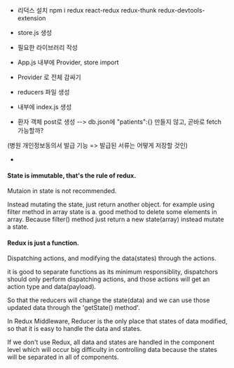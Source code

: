 - 리덕스 설치
npm i redux react-redux redux-thunk redux-devtools-extension
  
- store.js 생성 
- 필요한 라이브러리 작성

- App.js 내부에 Provider, store import
- Provider 로 전체 감싸기

- reducers 파일 생성
- 내부에 index.js 생성

- 환자 객체 post로 생성 --> db.json에 "patients":{} 만들지 않고, 곧바로 fetch 가능할까?

(병원 개인정보동의서 발급 기능 => 발급된 서류는 어떻게 저장할 것인)

-

#### State is immutable, that's the rule of redux.
Mutaion in state is not recommended.

Instead mutating the state, just return another object. for example using filter method in array state is a. good method to delete some elements in array. Because filter() method just return a new state(array) instead mutate a state.



#### Redux is just a function. 
Dispatching actions, and modifying the data(states) through the actions.

it is good to separate functions as its minimum responsiblity, dispatchors should only perform dispatching actions, and those actions will get an action type and data(payload).

So that the reducers will change the state(data) and we can use those updated data through the 'getState() method'.



In Redux Middleware, Reducer is the only place that states of data modified, so that it is easy to handle the data and states.

If we don't use Redux, all data and states are handled in the component level which will occur big difficulty in controlling data because the states will be separated in all of components.


